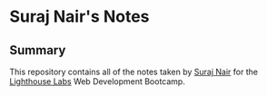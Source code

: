 # Suraj Nair's Notes
## Summary 

This repository contains all of the notes taken by [Suraj Nair](https://github.com/surajjayraman) for the [Lighthouse Labs](https://www.lighthouselabs.ca/) Web Development Bootcamp.

